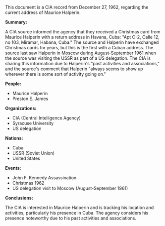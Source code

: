 This document is a CIA record from December 27, 1962, regarding the current address of Maurice Halperin.

**Summary:**

A CIA source informed the agency that they received a Christmas card from Maurice Halperin with a return address in Havana, Cuba: "Apt C-2, Calle 12, no 103, Miramar, Habana, Cuba." The source and Halperin have exchanged Christmas cards for years, but this is the first with a Cuban address. The source last saw Halperin in Moscow during August-September 1961 when the source was visiting the USSR as part of a US delegation. The CIA is sharing this information due to Halperin's "past activities and associations," and the source's comment that Halperin "always seems to show up wherever there is some sort of activity going on."

**People:**

*   Maurice Halperin
*   Preston E. James

**Organizations:**

*   CIA (Central Intelligence Agency)
*   Syracuse University
*   US delegation

**Nations:**

*   Cuba
*   USSR (Soviet Union)
*   United States

**Events:**

*   John F. Kennedy Assassination
*   Christmas 1962
*   US delegation visit to Moscow (August-September 1961)

**Conclusions:**

The CIA is interested in Maurice Halperin and is tracking his location and activities, particularly his presence in Cuba. The agency considers his presence noteworthy due to his past activities and associations.

